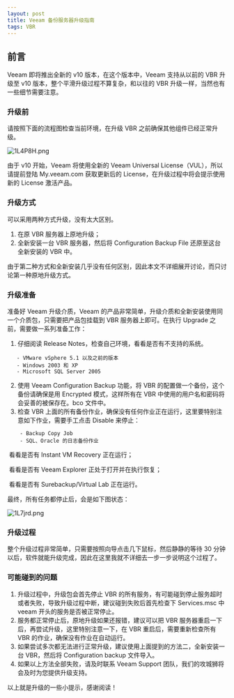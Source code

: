 ```yaml
---
layout: post
title: Veeam 备份服务器升级指南
tags: VBR
---
```


## 前言

Veeam 即将推出全新的 v10 版本，在这个版本中，Veeam 支持从以前的 VBR 升级至 v10 版本，整个平滑升级过程不算复杂，和以往的 VBR 升级一样，当然也有一些细节需要注意。

### 升级前

请按照下面的流程图检查当前环境，在升级 VBR 之前确保其他组件已经正常升级。

![1L4P8H.png](https://s2.ax1x.com/2020/02/13/1L4P8H.png)

由于 v10 开始，Veeam 将使用全新的 Veeam Universal License（VUL），所以请提前登陆 My.veeam.com 获取更新后的 License，在升级过程中将会提示使用新的 License 激活产品。

### 升级方式

可以采用两种方式升级，没有太大区别。

1. 在原 VBR 服务器上原地升级；
2. 全新安装一台 VBR 服务器，然后将 Configuration Backup File 还原至这台全新安装的 VBR 中。

由于第二种方式和全新安装几乎没有任何区别，因此本文不详细展开讨论，而只讨论第一种原地升级方式。

### 升级准备

准备好 Veeam 升级介质，Veeam 的产品非常简单，升级介质和全新安装使用同一个介质包，只需要把产品包挂载到 VBR 服务器上即可。在执行 Upgrade 之前，需要做一系列准备工作：

1. 仔细阅读 Release Notes，检查自己环境，看看是否有不支持的系统。

 ```
  	- VMware vSphere 5.1 以及之前的版本
  	- Windows 2003 和 XP
  	- Microsoft SQL Server 2005
 ```

2. 使用 Veeam Configuration Backup 功能，将 VBR 的配置做一个备份，这个备份请确保是用 Encrypted 模式，这样所有在 VBR 中使用的用户名和密码将会妥善的被保存在。bco 文件中。
3. 检查 VBR 上面的所有备份作业，确保没有任何作业正在运行，这里要特别注意如下作业，需要手工点击 Disable 来停止：

```
    - Backup Copy Job
    - SQL、Oracle 的日志备份作业
```

​		看看是否有 Instant VM Recovery 正在运行；

​		看看是否有 Veeam Explorer 正处于打开并在执行恢复；

​		看看是否有 Surebackup/Virtual Lab 正在运行。

最终，所有任务都停止后，会是如下图状态：

![1L7jrd.png](https://s2.ax1x.com/2020/02/13/1L7jrd.png)

### 升级过程

整个升级过程非常简单，只需要按照向导点击几下鼠标，然后静静的等待 30 分钟以后，软件就能升级完成，因此在这里我就不详细去一步一步说明这个过程了。

### 可能碰到的问题

1. 升级过程中，升级包会首先停止 VBR 的所有服务，有可能碰到停止服务超时或者失败，导致升级过程中断，建议碰到失败后首先检查下 Services.msc 中 veeam 开头的服务是否被正常停止。
2. 服务都正常停止后，原地升级如果还报错，建议可以把 VBR 服务器重启一下后，再尝试升级，这里特别注意一下，在 VBR 重启后，需要重新检查所有 VBR 的作业，确保没有作业在自动运行。
3. 如果尝试多次都无法进行正常升级，建议使用上面提到的方法二，全新安装一台 VBR，然后将 Configuration backup 文件导入。
4. 如果以上方法全部失败，请及时联系 Veeam Support 团队，我们的攻城狮将会及时为您提供升级支持。

以上就是升级的一些小提示，感谢阅读！
